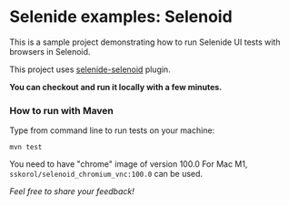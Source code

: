 Selenide examples: Selenoid
================================

This is a sample project demonstrating how to run Selenide UI tests with browsers in Selenoid. 

This project uses [selenide-selenoid](https://github.com/selenide/selenide-selenoid) plugin.

**You can checkout and run it locally with a few minutes.**

### How to run with Maven

Type from command line to run tests on your machine:

```
mvn test
```

You need to have "chrome" image of version 100.0
For Mac M1, `sskorol/selenoid_chromium_vnc:100.0` can be used. 

_Feel free to share your feedback!_
